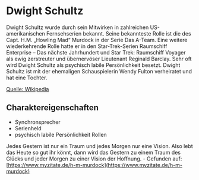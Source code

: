 # Dwight Schultz

Dwight Schultz wurde durch sein Mitwirken in zahlreichen US-amerikanischen Fernsehserien bekannt.
Seine bekannteste Rolle ist die des Capt. H.M. „Howling Mad“ Murdock in der Serie Das A-Team.
Eine weitere wiederkehrende Rolle hatte er in den Star-Trek-Serien Raumschiff Enterprise – Das nächste Jahrhundert und Star Trek: Raumschiff Voyager als ewig zerstreuter und übernervöser Lieutenant Reginald Barclay.
Sehr oft wird Dwight Schultz als psychisch labile Persönlichkeit besetzt.
Dwight Schultz ist mit der ehemaligen Schauspielerin Wendy Fulton verheiratet und hat eine Tochter.

[Quelle: Wikipedia](https://de.wikipedia.org/wiki/Dwight_Schultz)

## Charaktereigenschaften

* Synchronsprecher
* Serienheld
* psychisch labile Persönlichkeit Rollen

Jedes Gestern ist nur ein Traum und jedes Morgen nur eine Vision. Also lebt das Heute so gut ihr könnt, dann wird das Gestern zu einem Traum des Glücks und jeder Morgen zu einer Vision der Hoffnung. - Gefunden auf: [https://www.myzitate.de/h-m-murdock](https://www.myzitate.de/h-m-murdock)
